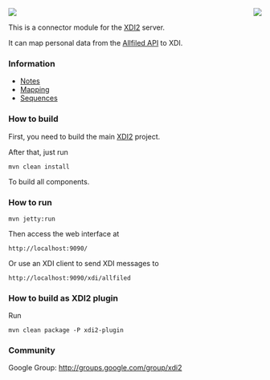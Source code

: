 <a href="http://projectdanube.org/" target="_blank"><img src="http://peacekeeper.github.com/xdi2/images/projectdanube_logo.png" align="right"></a>
<img src="http://peacekeeper.github.com/xdi2/images/logo64.png"><br>

This is a connector module for the [XDI2](http://github.com/peacekeeper/xdi2) server.

It can map personal data from the [Allfiled API](http://allfiled.com/) to XDI. 

### Information

* [Notes](https://github.com/peacekeeper/xdi2-connector-allfiled/wiki/Notes)
* [Mapping](https://github.com/peacekeeper/xdi2-connector-allfiled/wiki/Mapping)
* [Sequences](https://github.com/peacekeeper/xdi2-connector-allfiled/wiki/Sequences)

### How to build

First, you need to build the main [XDI2](http://github.com/peacekeeper/xdi2) project.

After that, just run

    mvn clean install

To build all components.

### How to run

    mvn jetty:run

Then access the web interface at

	http://localhost:9090/

Or use an XDI client to send XDI messages to

    http://localhost:9090/xdi/allfiled

### How to build as XDI2 plugin

Run

    mvn clean package -P xdi2-plugin

### Community

Google Group: http://groups.google.com/group/xdi2
